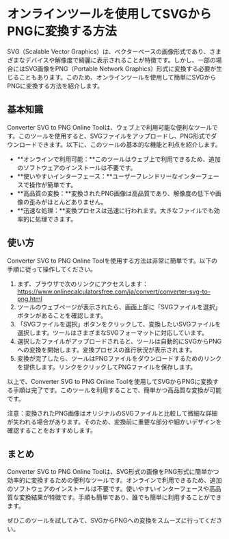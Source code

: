 オンラインツールを使用してSVGからPNGに変換する方法
============================

SVG（Scalable Vector Graphics）は、ベクターベースの画像形式であり、さまざまなデバイスや解像度で綺麗に表示されることが特徴です。しかし、一部の場合にはSVG画像をPNG（Portable Network Graphics）形式に変換する必要が生じることもあります。このため、オンラインツールを使用して簡単にSVGからPNGに変換する方法を紹介します。

基本知識
----

Converter SVG to PNG Online Toolは、ウェブ上で利用可能な便利なツールです。このツールを使用すると、SVGファイルをアップロードし、PNG形式でダウンロードできます。以下に、このツールの基本的な機能と利点を紹介します。

- **オンラインで利用可能：**このツールはウェブ上で利用できるため、追加のソフトウェアのインストールは不要です。
- **使いやすいインターフェース：**ユーザーフレンドリーなインターフェースで操作が簡単です。
- **高品質の変換：**変換されたPNG画像は高品質であり、解像度の低下や画像の歪みがほとんどありません。
- **迅速な処理：**変換プロセスは迅速に行われます。大きなファイルでも効率的に処理できます。

使い方
---

Converter SVG to PNG Online Toolを使用する方法は非常に簡単です。以下の手順に従って操作してください。

1. まず、ブラウザで次のリンクにアクセスします：<https://www.onlinecalculatorsfree.com/ja/convert/converter-svg-to-png.html>
2. ツールのウェブページが表示されたら、画面上部に「SVGファイルを選択」ボタンがあることを確認します。
3. 「SVGファイルを選択」ボタンをクリックして、変換したいSVGファイルを選択します。ツールはさまざまなSVGフォーマットに対応しています。
4. 選択したファイルがアップロードされると、ツールは自動的にSVGからPNGへの変換を開始します。変換プロセスの進行状況が表示されます。
5. 変換が完了したら、ツールはPNGファイルをダウンロードするためのリンクを提供します。リンクをクリックしてPNGファイルを保存します。

以上で、Converter SVG to PNG Online Toolを使用してSVGからPNGに変換する手順は完了です。このツールを利用することで、簡単かつ高品質な変換が可能です。

注意：変換されたPNG画像はオリジナルのSVGファイルと比較して微細な詳細が失われる場合があります。そのため、変換前に重要な部分や細かいデザインを確認することをおすすめします。

まとめ
---

Converter SVG to PNG Online Toolは、SVG形式の画像をPNG形式に簡単かつ効率的に変換するための便利なツールです。オンラインで利用できるため、追加のソフトウェアのインストールは不要です。使いやすいインターフェースや高品質な変換結果が特徴です。手順も簡単であり、誰でも簡単に利用することができます。

ぜひこのツールを試してみて、SVGからPNGへの変換をスムーズに行ってください。